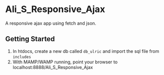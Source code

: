 # Ali_S_Responsive_Ajax
A responsive ajax app using fetch and json.

## Getting Started
1. In htdocs, create a new db called ```db_ulric``` and import the sql file from ```includes```
2.  With MAMP/WAMP running, point your browser to localhost:8888/Ali_S_Responsive_Ajax